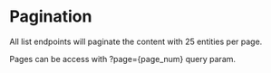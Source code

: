 # Pagination

All list endpoints will paginate the content with 25 entities per page.

Pages can be access with ?page={page_num} query param.